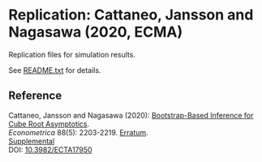 # Replication: Cattaneo, Jansson and Nagasawa (2020, ECMA)

Replication files for simulation results.

See [README.txt](README.txt) for details.

## Reference

Cattaneo, Jansson and Nagasawa (2020): [Bootstrap-Based Inference for Cube Root Asymptotics](https://cattaneo.princeton.edu/papers/Cattaneo-Jansson-Nagasawa_2020_ECMA.pdf).<br>
_Econometrica_ 88(5): 2203-2219. [Erratum](CJN_2020_ECMA--Simulations.pdf).<br>
[Supplemental](https://cattaneo.princeton.edu/papers/Cattaneo-Jansson-Nagasawa_2020_ECMA--Supplement.pdf)<br>
DOI: [10.3982/ECTA17950](https://doi.org/10.3982/ECTA17950)
